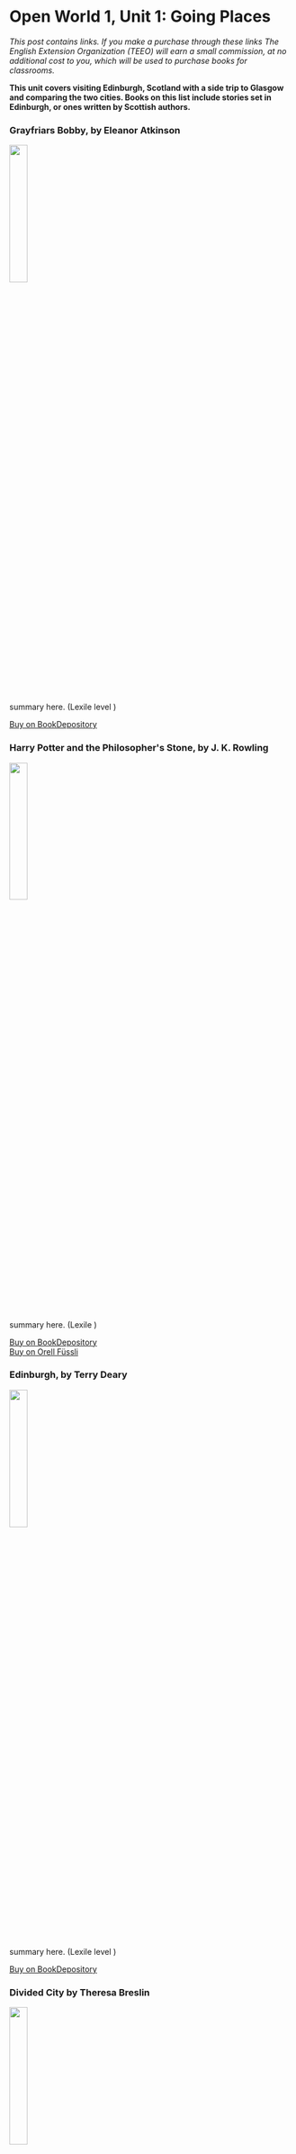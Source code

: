 # Open World 1, Unit 1: Going Places
 *This post contains links. If you make a purchase through these links The English Extension Organization (TEEO) will earn a small commission, at no additional cost to you, which will be used to purchase books for classrooms.*

**This unit covers visiting Edinburgh, Scotland with a side trip to Glasgow and comparing the two cities.  Books on this list include stories set in Edinburgh, or ones written by Scottish authors.**  

### Grayfriars Bobby, by Eleanor Atkinson
<img src="https://imgur.com/RRgkUnc.png" width="25%" />

summary here.  (Lexile level       )

<a href="https://www.bookdepository.com/Greyfriars-Bobby-Eleanor-Atkinson/9780140367423?ref=grid-view&qid=1674499920738&sr=1-1" rel="nofollow"> Buy on BookDepository</a>  

 
 

### Harry Potter and the Philosopher's Stone, by J. K. Rowling

<img src="https://imgur.com/naCrhxz.png" width="25%" />

summary here.  (Lexile )  

<a href="https://www.bookdepository.com/Harry-Potter-Philosophers-Stone-J-K-Rowling/9781408855652?ref=grid-view&qid=1665854798278&sr=1-2" rel="nofollow"> Buy on BookDepository</a>  
<a href="https://www.orellfuessli.ch/shop/home/artikeldetails/A1046129216" rel="nofollow">Buy on Orell Füssli</a> 


### Edinburgh, by Terry Deary


<img src="https://imgur.com/LquXPjQ.png" width="25%" />

summary here.  (Lexile level       )

<a href="https://www.bookdepository.com/Gruesome-Guide-Edinburgh-newspaper-edition-Terry-Deary/9780702318122?ref=grid-view&qid=1674500219627&sr=1-1" rel="nofollow"> Buy on BookDepository</a>  

### Divided City by Theresa Breslin


<img src="https://imgur.com/Cr0Zde3.png" width="25%" />

summary here.  (Lexile level       )

<a href="https://www.bookdepository.com/Divided-City-Theresa-Breslin/9780552551885?ref=grid-view&qid=1674837430467&sr=1-1" rel="nofollow"> Buy on BookDepository</a>  

### Let's Explore Edinburgh Old Town, by Anne Bruce English


<img src="https://imgur.com/GwVHfXr.png" width="25%" />

summary here.  (Lexile level       )

<a href="https://www.bookdepository.com/Lets-Explore-Edinburgh-Old-Town-Anne-Bruce-English-Cinders-McLeod/9780946487981" rel="nofollow"> Buy on BookDepository</a>  
<a href="https://www.orellfuessli.ch/shop/home/artikeldetails/A1006003282" rel="nofollow">Buy on Orell Füssli</a> 

# Supplemental Activities
What can more Scottish than the **Highland Games**?  Without even having to leave Switzerland, you have a chance to go see one of these amazing events.  The Highland Games Verband Schweiz organizes events every year.  For the program for this year.  https://www.hgvs.ch/saison-2023

A well-played **bagpipe** stirs the soul of those who are graced to hear it.  Located in Lenzburg, Aargau, David Fleming plays at events, and even provides lessons for those who are interested in playing themselves.  His website contains information about Scottish events he hosts.  https://www.davidflemingbagpiper.com/

You don't need to leave Switzerland to see **Highland Dancing** or to learn how to do it yourself.  Classes are available in Zug and Lenzburg.  Events vary throughout the year.  Check Flora dance's website
.  https://floradance.ch/

 
<!--stackedit_data:
eyJoaXN0b3J5IjpbLTE4NTUyNjY1NTMsLTIwNjI0MTI5MywxNz
k5MzE4MjEyLDc4ODAxNzc4OSwtMTcyOTMwNjA0OV19
-->